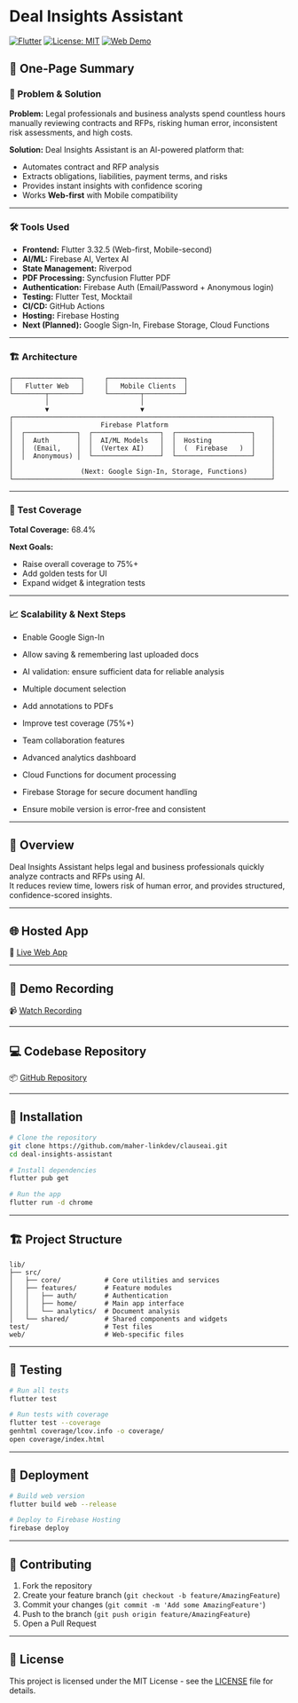# Deal Insights Assistant

[![Flutter](https://img.shields.io/badge/Flutter-3.32.5-02569B?logo=flutter)](https://flutter.dev)
[![License: MIT](https://img.shields.io/badge/License-MIT-yellow.svg)](https://opensource.org/licenses/MIT)
[![Web Demo](https://img.shields.io/badge/Web%20Demo-Live-green)](https://clauseai-3f7de.web.app)

## 🚀 One-Page Summary

### 🎯 Problem & Solution

**Problem:** Legal professionals and business analysts spend countless hours manually reviewing contracts and RFPs,
risking human error, inconsistent risk assessments, and high costs.

**Solution:** Deal Insights Assistant is an AI-powered platform that:

- Automates contract and RFP analysis
- Extracts obligations, liabilities, payment terms, and risks
- Provides instant insights with confidence scoring
- Works **Web-first** with Mobile compatibility

---

### 🛠️ Tools Used

- **Frontend:** Flutter 3.32.5 (Web-first, Mobile-second)
- **AI/ML:** Firebase AI, Vertex AI
- **State Management:** Riverpod
- **PDF Processing:** Syncfusion Flutter PDF
- **Authentication:** Firebase Auth (Email/Password + Anonymous login)
- **Testing:** Flutter Test, Mocktail
- **CI/CD:** GitHub Actions
- **Hosting:** Firebase Hosting
- **Next (Planned):** Google Sign-In, Firebase Storage, Cloud Functions

---

### 🏗️ Architecture

```
┌─────────────────┐     ┌───────────────────┐     
│   Flutter Web   │     │   Mobile Clients  │     
└────────┬────────┘     └────────┬──────────┘     
         │                       │                       
         ▼                       ▼                         
┌─────────────────────────────────────────────────────────────────┐
│                      Firebase Platform                          │
│  ┌─────────────┐  ┌─────────────────┐  ┌───────────────────┐    │
│  │  Auth       │  │  AI/ML Models   │  │  Hosting          │    │
│  │  (Email,    │  │  (Vertex AI)    │  │  (  Firebase   )  │    │
│  │  Anonymous) │  └─────────────────┘  └───────────────────┘    │
│                                                                 │
│                 (Next: Google Sign-In, Storage, Functions)      │
└─────────────────────────────────────────────────────────────────┘
```

---

### 🧪 Test Coverage

**Total Coverage:** 68.4%

**Next Goals:**

- Raise overall coverage to 75%+
- Add golden tests for UI
- Expand widget & integration tests

---

### 📈 Scalability & Next Steps

- Enable Google Sign-In
- Allow saving & remembering last uploaded docs
- AI validation: ensure sufficient data for reliable analysis
- Multiple document selection
- Add annotations to PDFs
- Improve test coverage (75%+)

- Team collaboration features
- Advanced analytics dashboard
- Cloud Functions for document processing
- Firebase Storage for secure document handling
- Ensure mobile version is error-free and consistent

---

## 📖 Overview

Deal Insights Assistant helps legal and business professionals quickly analyze contracts and RFPs using AI.  
It reduces review time, lowers risk of human error, and provides structured, confidence-scored insights.

---

## 🌐 Hosted App

🔗 [Live Web App](https://clauseai-3f7de.web.app/)

---

## 🎥 Demo Recording

📹 [Watch Recording](https://linkdevcorp-my.sharepoint.com/:v:/g/personal/maher_alamary_linkdev_com/ETKFPPES0TNOvyzXf9Ww8TABN0NRQK7JlkWydtKvc1Bz-Q?e=xi1jYA)

---

## 💻 Codebase Repository

📦 [GitHub Repository](https://github.com/maher-linkdev/clauseai.git)

---

## 🚀 Installation

```bash
# Clone the repository
git clone https://github.com/maher-linkdev/clauseai.git
cd deal-insights-assistant

# Install dependencies
flutter pub get

# Run the app
flutter run -d chrome
```

---

## 🏗️ Project Structure

```
lib/
├── src/
│   ├── core/           # Core utilities and services
│   ├── features/       # Feature modules
│   │   ├── auth/       # Authentication
│   │   ├── home/       # Main app interface
│   │   └── analytics/  # Document analysis
│   └── shared/         # Shared components and widgets
test/                   # Test files
web/                    # Web-specific files
```

---

## 🧪 Testing

```bash
# Run all tests
flutter test

# Run tests with coverage
flutter test --coverage
genhtml coverage/lcov.info -o coverage/
open coverage/index.html
```

---

## 🚀 Deployment

```bash
# Build web version
flutter build web --release

# Deploy to Firebase Hosting
firebase deploy
```

---

## 🤝 Contributing

1. Fork the repository
2. Create your feature branch (`git checkout -b feature/AmazingFeature`)
3. Commit your changes (`git commit -m 'Add some AmazingFeature'`)
4. Push to the branch (`git push origin feature/AmazingFeature`)
5. Open a Pull Request

---

## 📝 License

This project is licensed under the MIT License - see the [LICENSE](LICENSE) file for details.  
